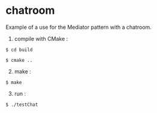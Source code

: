chatroom
========

Example of a use for the Mediator pattern with a chatroom.

1. compile with CMake :

  ``$ cd build``
  
  ``$ cmake ..``

2. make :

  ``$ make``

3. run :

  ``$ ./testChat``
